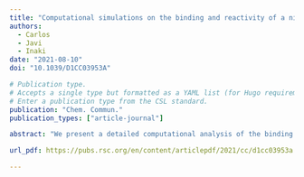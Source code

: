 ```yaml
---
title: "Computational simulations on the binding and reactivity of a nitrile inhibitor of the SARS-CoV-2 main protease"
authors:
  - Carlos
  - Javi
  - Inaki
date: "2021-08-10"
doi: "10.1039/D1CC03953A"

# Publication type.
# Accepts a single type but formatted as a YAML list (for Hugo requirements).
# Enter a publication type from the CSL standard.
publication: "Chem. Commun."
publication_types: ["article-journal"]

abstract: "We present a detailed computational analysis of the binding mode and reactivity of the novel oral inhibitor PF-07321332 developed against the SARS-CoV-2 3CL protease. Alchemical free energy calculations suggest that positions P3 and P4 could be susceptible to improvement in order to get a larger binding strength. QM/MM simulations unveil the reaction mechanism for covalent inhibition, showing that the nitrile warhead facilitates the recruitment of a water molecule for the proton transfer step."

url_pdf: https://pubs.rsc.org/en/content/articlepdf/2021/cc/d1cc03953a

---
```

